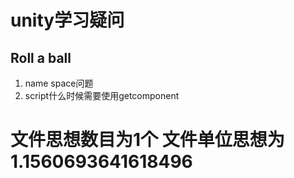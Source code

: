 # unity学习疑问

## Roll a ball

1. name space问题
2. script什么时候需要使用getcomponent



# 文件思想数目为1个 文件单位思想为1.1560693641618496